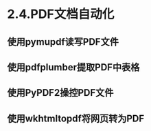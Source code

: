 # 2.4.PDF文档自动化

## 使用pymupdf读写PDF文件


## 使用pdfplumber提取PDF中表格


## 使用PyPDF2操控PDF文件


## 使用wkhtmltopdf将网页转为PDF

